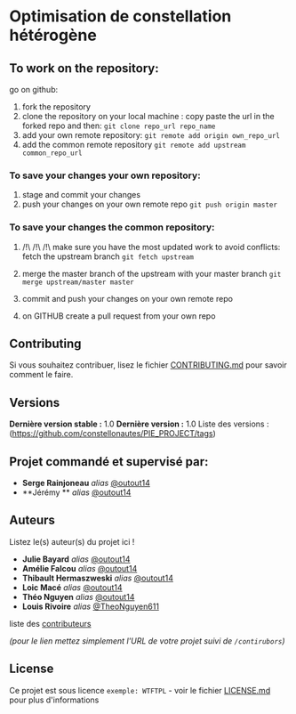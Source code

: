 

# Optimisation de constellation hétérogène




## To work on the repository: 

go on github:
1)  fork the repository 
2) clone the repository on your local machine : copy paste the url in the forked repo and then: 
  ``git clone repo_url repo_name``
3) add your own remote repository:
   ``git remote add origin own_repo_url``
4) add the common remote repository 
  ``git remote add upstream common_repo_url``

###  To save your changes your own  repository:

1) stage and commit your changes 
2) push your changes on your own remote repo
``git push origin master``

###  To save your changes the common repository:
1) /!\ /!\ /!\ make sure you have the most updated work to avoid conflicts: fetch the upstream branch 
``git fetch upstream ``

2) merge the master branch of the upstream with your master branch 
``git merge upstream/master master``

3)  commit and push your changes on your own remote repo

4) on GITHUB create a pull request from your own repo 



## Contributing

Si vous souhaitez contribuer, lisez le fichier [CONTRIBUTING.md](https://example.org) pour savoir comment le faire.

## Versions


**Dernière version stable :** 1.0
**Dernière version :** 1.0
Liste des versions :(https://github.com/constellonautes/PIE_PROJECT/tags)

## Projet commandé et supervisé par: 

* **Serge Rainjoneau** _alias_ [@outout14](https://github.com/outout14)
* **Jérémy ** _alias_ [@outout14](https://github.com/outout14)
## Auteurs
Listez le(s) auteur(s) du projet ici !
* **Julie Bayard** _alias_ [@outout14](https://github.com/outout14)
* **Amélie Falcou** _alias_ [@outout14](https://github.com/outout14)
* **Thibault Hermaszweski** _alias_ [@outout14](https://github.com/outout14)
* **Loic Macé** _alias_ [@outout14](https://github.com/outout14)
* **Théo Nguyen** _alias_ [@outout14](https://github.com/outout14)
* **Louis Rivoire** _alias_ [@TheoNguyen611](https://github.com/TheoNguyen611)


 liste des [contributeurs](https://github.com/constellonautes/PIE_PROJECT/contributors) 

_(pour le lien mettez simplement l'URL de votre projet suivi de ``/contirubors``)_

##
## License

Ce projet est sous licence ``exemple: WTFTPL`` - voir le fichier [LICENSE.md](LICENSE.md) pour plus d'informations



